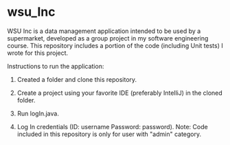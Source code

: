 # wsu_Inc
WSU Inc is a data management application intended to be used by a supermarket, developed as a group project in my software engineering course. This repository includes a portion of the code (including Unit tests) I wrote for this project.

Instructions to run the application:

1. Created a folder and clone this repository.

2. Create a project using your favorite IDE (preferably IntelliJ) in the cloned folder.

3. Run logIn.java.

4. Log In credentials (ID: username Password: password). Note: Code included in this repository is only for user with "admin" category.
